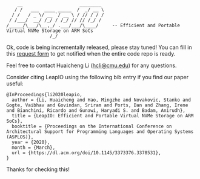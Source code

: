 ```

    __                     ________ 
   / /   ___  ____ _____  /  _/ __ \
  / /   / _ \/ __ `/ __ \ / // / / /
 / /___/  __/ /_/ / /_/ // // /_/ / 
/_____/\___/\__,_/ .___/___/\____/     -- Efficient and Portable Virtual NVMe Storage on ARM SoCs 
                /_/                 

```

Ok, code is being incrementally released, please stay tuned! You can fill in this [request form](https://docs.google.com/forms/d/e/1FAIpQLSeg-NpQ8hBlZGTgKVt72vOTo6HHYi9DX1_3DmioP2zTbe3cqw/viewform?vc=0&c=0&w=1&flr=0) to get notified when the entire code repo is ready. 

Feel free to contact Huaicheng Li (hcli@cmu.edu) for any questions.

Consider citing LeapIO using the following bib entry if you find our paper useful:

```
@InProceedings{li2020leapio,
  author = {Li, Huaicheng and Hao, Mingzhe and Novakovic, Stanko and Gogte, Vaibhav and Govindan, Sriram and Ports, Dan and Zhang, Irene and Bianchini, Ricardo and Gunawi, Haryadi S. and Badam, Anirudh},
  title = {LeapIO: Efficient and Portable Virtual NVMe Storage on ARM SoCs},
  booktitle = {Proceedings on the International Conference on Architectural Support for Programming Languages and Operating Systems (ASPLOS)},
  year = {2020},
  month = {March},
  url = {https://dl.acm.org/doi/10.1145/3373376.3378531},
}
```

Thanks for checking this!

